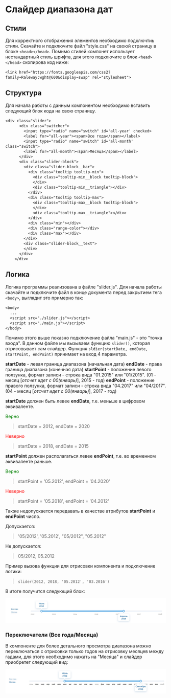 # Слайдер диапазона дат

## Стили
Для корректного отображения элементов необходимо подключтиь стили. Скачайте и подключите файл "style.css" на своюй страницу в блоке `<head></head>`. Помимо стилей компонет использует нестандартный стиль шрифта, для этого подключите в блок `<head></head>` скопирова код ниже:

```
<link href="https://fonts.googleapis.com/css2?family=Raleway:wght@600&display=swap" rel="stylesheet">
```

## Структура
Для начала работы с данным компонентом необходимо вставить следующий блок кода на свою страницу.
```
<div class="slider">
      <div class="switcher">
        <input type="radio" name="switch" id='all-year' checked>
        <label for="all-year"><span>Все года</span></label>
        <input type="radio" name="switch" id='all-month' class="switch">
        <label for="all-month"><span>Месяца</span></label>
      </div>
      <div class="slider-block">
        <div class="slider-block__bar">
          <div class="tooltip tooltip-min">
            <div class="tooltip-min__block tooltip-block">
            </div>
            <div class="tooltip-min__triangle"></div>
          </div>
          <div class="tooltip tooltip-max">
            <div class="tooltip-max__block tooltip-block">
            </div>
            <div class="tooltip-max__triangle"></div>
          </div>
          <div class="min"></div>
          <div class="range-color"></div>
          <div class="max"></div>
        </div>
        <div class="slider-block__text">
        </div>
      </div>
    </div>
```

## Логика
Логика программы реализована в файле "slider.js". Для начала работы скачайте и подключите файл в конце документа перед закрытием тега `<body>`, выглядит это примерно так:

```
<body>
  ...
  <script src="./slider.js"></script>
  <script src="./main.js"></script>
</body>
```

Помимо этого выше показно подключение файла "main.js" - это "точка входа". В данном файле мы вызываем функцию `slider()`, которая отрисовывает сам слайдер.
Функция `sldier(startDate, endDate, startPoint, endPoint)` принимает на вход 4 параметра.

**startDate** - левая граница диапазона (начальная дата)
**endDate** - права граница диапазона (конечная дата)
**startPoint** - положение левого ползунка, формат записи - строка вида "01.2015" или "01/2015". (01 - месяц [_отсчет идет с 00(январь)_], 2015 - год)
**endPoint** - положение правого ползунка, формат записи - строка вида "04.2017" или "04/2017". (04 - месяц [_отсчет идет с 00(январь)_], 2017 - год)

**startDate** должен быть левее **endDate**, т.е. меньше в цифровом эквиваленте.

<span style="color:green">Верно</span>
>startDate = 2012, endDate = 2020

<span style="color:red">Неверно</span>
>startDate = 2018, endDate = 2015

**startPoint** должен располагаться левее **endPoint**, т.е. во временном эквиваленте раньше.

<span style="color:green">Верно</span>
>startPoint = '05.2012', endPoint = '04.2020'

<span style="color:red">Неверно</span>
>startPoint = '05.2018', endPoint = '04.2012'

Также недопускается передавать в качестве атрибутов **startPoint** и **endPoint** число.

Допускается:
>'05/2012', '05.2012', "05/2012", "05.2012"

Не допускается:
>05/2012, 05.2012

Пример вызова функции для отрисовки компонента и подключение логики:

>`slider(2012, 2018, '05.2012', '03.2016')`

В итоге получится следующий блок:

![отработка функции slider](./images/ex1.jpg)

### Переключатели (Все года/Месяца)

В компоненте для более детального просмотра диапазона можно переключаться с отрисовки только годов на отрисовку месяцев между гадами, для этого необходимо нажать на "Месяца" и слайдер приобретет следующий вид:

![отработка функции переключения](./images/ex2.jpg)